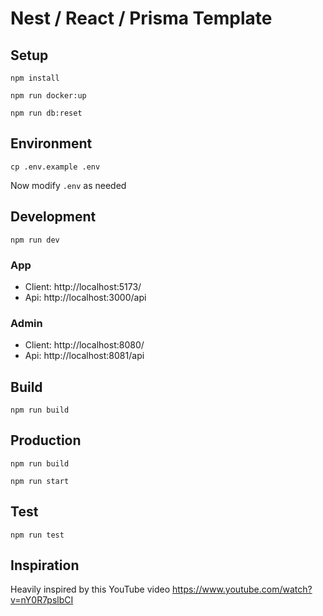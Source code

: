 # Nest / React / Prisma Template

## Setup

`npm install`

`npm run docker:up`

`npm run db:reset`

## Environment

`cp .env.example .env`

Now modify `.env` as needed

## Development

`npm run dev`

### App
- Client: http://localhost:5173/
- Api: http://localhost:3000/api

### Admin
- Client: http://localhost:8080/
- Api: http://localhost:8081/api

## Build

`npm run build`

## Production

`npm run build`

`npm run start`

## Test

`npm run test`

## Inspiration

Heavily inspired by this YouTube video https://www.youtube.com/watch?v=nY0R7pslbCI
